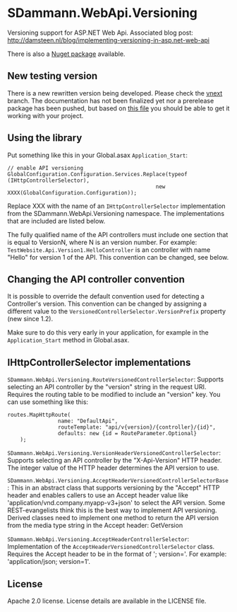 SDammann.WebApi.Versioning
==========================

Versioning support for ASP.NET Web Api. Associated blog post: http://damsteen.nl/blog/implementing-versioning-in-asp.net-web-api

There is also a [Nuget package](https://nuget.org/packages/SDammann.WebApi.Versioning) available.

New testing version
--------------------------
There is a new rewritten version being developed. Please check the   [vnext](https://github.com/Sebazzz/SDammann.WebApi.Versioning/tree/vnext) branch. The documentation has not been finalized yet nor a prerelease package has been pushed, but based on [this file](https://github.com/Sebazzz/SDammann.WebApi.Versioning/blob/vnext/src/SDammann.WebApi.Versioning.Tests/Integration/IntegrationTestManager.cs#L54) you should be able to get it working with your project.

Using the library
--------------------------
Put something like this in your Global.asax `Application_Start`:

	// enable API versioning
	GlobalConfiguration.Configuration.Services.Replace(typeof (IHttpControllerSelector),
												   new XXXX(GlobalConfiguration.Configuration));


Replace XXX with the name of an `IHttpControllerSelector` implementation from the SDammann.WebApi.Versioning 
namespace. The implementations that are included are listed below.

The fully qualified name of the API controllers must include one section that is equal to VersionN, where
N is an version number. For example: `TestWebsite.Api.Version1.HelloController` is an controller with name
"Hello" for version 1 of the API. This convention can be changed, see below.

Changing the API controller convention
------------------------------------------

It is possible to override the default convention used for detecting a Controller's version. 
This convention can be changed by assigning a different value to the `VersionedControllerSelector.VersionPrefix` property (new since 1.2).

Make sure to do this very early in your application, for example in the `Application_Start` method in Global.asax.

IHttpControllerSelector implementations
------------------------------------------

`SDammann.WebApi.Versioning.RouteVersionedControllerSelector`:
	Supports selecting an API controller by the "version" string in the request URI. Requires the routing
	table to be modified to include an "version" key. You can use something like this:

	routes.MapHttpRoute(
					name: "DefaultApi",
					routeTemplate: "api/v{version}/{controller}/{id}",
					defaults: new {id = RouteParameter.Optional}
		);

`SDammann.WebApi.Versioning.VersionHeaderVersionedControllerSelector`:
	Supports selecting an API controller by the "X-Api-Version" HTTP header. The integer value of the
	HTTP header determines the API version to use. 

`SDammann.WebApi.Versioning.AcceptHeaderVersionedControllerSelectorBase`:
	This in an abstract class that supports versioning by the "Accept" HTTP header and enables callers
	to use an Accept header value like 'application/vnd.company.myapp-v3+json' to select the API
	version. Some REST-evangelists think this is the best way to implement API versioning.
	Derived classes need to implement one method to return the API version from the media type string
	in the Accept header: GetVersion
	
`SDammann.WebApi.Versioning.AcceptHeaderControllerSelector`:
	Implementation of the `AcceptHeaderVersionedControllerSelector` class. Requires the Accept header to
	be in the format of '<mime-type>; version=<number>'. For example: 'application/json; version=1'.

	
License
-----------------------------------------
Apache 2.0 license. License details are available in the LICENSE file.


